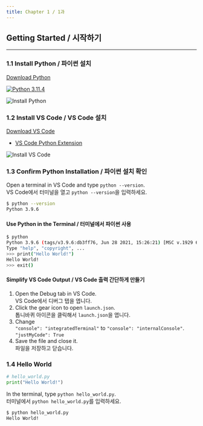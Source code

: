 ```yaml
---
title: Chapter 1 / 1과
---
```


## Getting Started / 시작하기

---

### 1.1 Install Python / 파이썬 설치

[Download Python](https://www.python.org/downloads/)

[![Python 3.11.4](https://img.shields.io/badge/Python-3.11.4-blue.svg)](https://www.python.org/downloads/release/python-3114/)

![Install Python](/img/install-python.png)

### 1.2 Install VS Code / VS Code 설치

[Download VS Code](https://code.visualstudio.com/download)

- [VS Code Python Extension](https://marketplace.visualstudio.com/items?itemName=ms-python.python)

![Install VS Code](/img/install-visual-studio-code.png)

### 1.3 Confirm Python Installation / 파이썬 설치 확인

Open a terminal in VS Code and type `python --version`.<br>
VS Code에서 터미널을 열고 `python --version`을 입력하세요.

```bash
$ python --version
Python 3.9.6
```

#### Use Python in the Terminal / 터미널에서 파이썬 사용

```bash
$ python
Python 3.9.6 (tags/v3.9.6:db3ff76, Jun 28 2021, 15:26:21) [MSC v.1929 64 bit (AMD64)] on win32
Type "help", "copyright", ...
>>> print("Hello World!")
Hello World!
>>> exit()
```

#### Simplify VS Code Output / VS Code 출력 간단하게 만들기

1. Open the Debug tab in VS Code.<br>
   VS Code에서 디버그 탭을 엽니다.
2. Click the gear icon to open `launch.json`.<br>
   톱니바퀴 아이콘을 클릭해서 `launch.json`을 엽니다.
3. Change<br>
   `"console": "integratedTerminal"` to `"console": "internalConsole"`.<br>
   `"justMyCode": True`
4. Save the file and close it.<br>
   파일을 저장하고 닫습니다.

### 1.4 Hello World

```python
# hello_world.py
print("Hello World!")
```

In the terminal, type `python hello_world.py`.<br>
터미널에서 `python hello_world.py`를 입력하세요.

```bash
$ python hello_world.py
Hello World!
```
